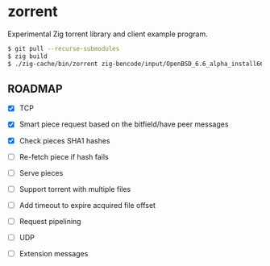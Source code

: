 # zorrent
Experimental Zig torrent library and client example program.

```sh
$ git pull --recurse-submodules
$ zig build
$ ./zig-cache/bin/zorrent zig-bencode/input/OpenBSD_6.6_alpha_install66.iso-2019-10-16-1254.torrent
```

## ROADMAP

- [x] TCP
- [x] Smart piece request based on the bitfield/have peer messages
- [x] Check pieces SHA1 hashes
- [ ] Re-fetch piece if hash fails
- [ ] Serve pieces
- [ ] Support torrent with multiple files
- [ ] Add timeout to expire acquired file offset
- [ ] Request pipelining
- [ ] UDP
- [ ] Extension messages

